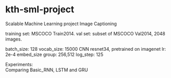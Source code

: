 # kth-sml-project
Scalable Machine Learning project
Image Captioning

training set: MSCOCO Train2014.
val set: subset of MSCOCO Val2014, 2048 images.

batch_size: 128
vocab_size: 15000
CNN resnet34, pretrained on imagenet
lr: 2e-4
embed_size
    group: 256,512
log_step: 125

Experiments:  
Comparing Basic_RNN, LSTM and GRU    
